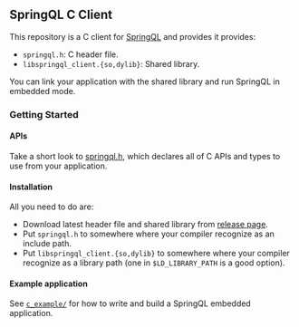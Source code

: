 ## SpringQL C Client

This repository is a C client for [SpringQL](https://github.com/SpringQL/SpringQL) and provides it provides:

- `springql.h`: C header file.
- `libspringql_client.{so,dylib}`: Shared library.

You can link your application with the shared library and run SpringQL in embedded mode.

### Getting Started

#### APIs

Take a short look to [springql.h](https://github.com/SpringQL/SpringQL-client-c/blob/main/springql.h), which declares all of C APIs and types to use from your application.

#### Installation

All you need to do are:

- Download latest header file and shared library from [release page](https://github.com/SpringQL/SpringQL-client-c/releases).
- Put `springql.h` to somewhere where your compiler recognize as an include path.
- Put `libspringql_client.{so,dylib}` to somewhere where your compiler recognize as a library path (one in `$LD_LIBRARY_PATH` is a good option).

#### Example application

See [`c_example/`](https://github.com/SpringQL/SpringQL-client-c/tree/main/c_example) for how to write and build a SpringQL embedded application.
